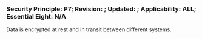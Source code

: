 ### Security Principle: P7; Revision: ; Updated: ; Applicability: ALL; Essential Eight: N/A
<p>Data is encrypted at rest and in transit between different systems.</p>